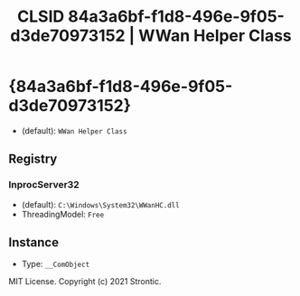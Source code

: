﻿---
title: "CLSID 84a3a6bf-f1d8-496e-9f05-d3de70973152 | WWan Helper Class"
excerpt: What is COM-Object CLSID 84a3a6bf-f1d8-496e-9f05-d3de70973152?
---

# {84a3a6bf-f1d8-496e-9f05-d3de70973152}

* (default): `WWan Helper Class`

## Registry


### InprocServer32

* (default): `C:\Windows\System32\WWanHC.dll`
* ThreadingModel: `Free`

## Instance

* Type: `__ComObject`

MIT License. Copyright (c) 2021 Strontic.


